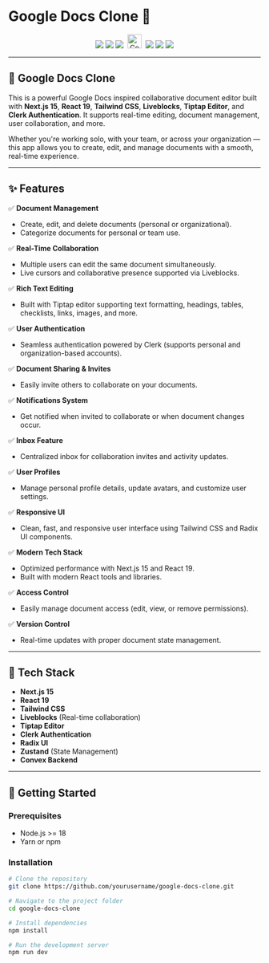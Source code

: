 # Google Docs Clone 🚀

<p align="center">
  <img src="https://img.shields.io/badge/Next.js-000000?style=for-the-badge&logo=next.js&logoColor=white" />
  <img src="https://img.shields.io/badge/React-20232A?style=for-the-badge&logo=react&logoColor=61DAFB" />
  <img src="https://img.shields.io/badge/Tailwind_CSS-38B2AC?style=for-the-badge&logo=tailwind-css&logoColor=white" />
  <!-- Convex logo hosted locally -->
  <img src="/assets/convex-logo.svg" alt="Convex Logo" style="height:28px; margin:0 4px;" />
  <img src="https://img.shields.io/badge/Liveblocks-5E5DF0?style=for-the-badge&logo=liveblocks&logoColor=white" />
  <img src="https://img.shields.io/badge/Tiptap-8E44AD?style=for-the-badge" />
  <img src="https://img.shields.io/badge/Clerk-3E5FF8?style=for-the-badge" />
</p>

---

## 📄 Google Docs Clone

This is a powerful Google Docs inspired collaborative document editor built with **Next.js 15**, **React 19**, **Tailwind CSS**, **Liveblocks**, **Tiptap Editor**, and **Clerk Authentication**. It supports real-time editing, document management, user collaboration, and more.

Whether you're working solo, with your team, or across your organization — this app allows you to create, edit, and manage documents with a smooth, real-time experience.

---

## ✨ Features

✅ **Document Management**  
- Create, edit, and delete documents (personal or organizational).  
- Categorize documents for personal or team use.

✅ **Real-Time Collaboration**  
- Multiple users can edit the same document simultaneously.  
- Live cursors and collaborative presence supported via Liveblocks.

✅ **Rich Text Editing**  
- Built with Tiptap editor supporting text formatting, headings, tables, checklists, links, images, and more.

✅ **User Authentication**  
- Seamless authentication powered by Clerk (supports personal and organization-based accounts).

✅ **Document Sharing & Invites**  
- Easily invite others to collaborate on your documents.

✅ **Notifications System**  
- Get notified when invited to collaborate or when document changes occur.

✅ **Inbox Feature**  
- Centralized inbox for collaboration invites and activity updates.

✅ **User Profiles**  
- Manage personal profile details, update avatars, and customize user settings.

✅ **Responsive UI**  
- Clean, fast, and responsive user interface using Tailwind CSS and Radix UI components.

✅ **Modern Tech Stack**  
- Optimized performance with Next.js 15 and React 19.  
- Built with modern React tools and libraries.

✅ **Access Control**  
- Easily manage document access (edit, view, or remove permissions).

✅ **Version Control**  
- Real-time updates with proper document state management.

---

## 🚀 Tech Stack

- **Next.js 15**
- **React 19**
- **Tailwind CSS**
- **Liveblocks** (Real-time collaboration)
- **Tiptap Editor**
- **Clerk Authentication**
- **Radix UI**
- **Zustand** (State Management)
- **Convex Backend**

---

## 🔧 Getting Started

### Prerequisites
- Node.js >= 18
- Yarn or npm

### Installation

```bash
# Clone the repository
git clone https://github.com/yourusername/google-docs-clone.git

# Navigate to the project folder
cd google-docs-clone

# Install dependencies
npm install

# Run the development server
npm run dev
